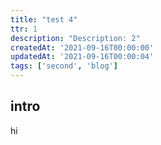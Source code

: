 ```yaml
---
title: "test 4"
ttr: 1
description: "Description: 2"
createdAt: '2021-09-16T00:00:00'
updatedAt: '2021-09-16T00:00:04'
tags: ['second', 'blog']
---
```


## intro

hi
